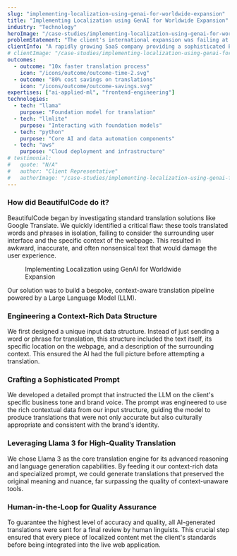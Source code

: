 ```yaml
---
slug: "implementing-localization-using-genai-for-worldwide-expansion"
title: "Implementing Localization using GenAI for Worldwide Expansion"
industry: "Technology"
heroImage: "/case-studies/implementing-localization-using-genai-for-worldwide-expansion/implementing-localization-using-genai-for-worldwide-expansion-1.svg"
problemStatement: "The client's international expansion was failing at the first hurdle. When potential hotel customers in new markets visited their platform, they were met with confusing, machine-translated text that made the sophisticated software appear unprofessional and untrustworthy. This \"language barrier\" was crippling their ability to run effective marketing campaigns, generate qualified leads, and close deals, effectively blocking their entry into lucrative new regions"
clientInfo: "A rapidly growing SaaS company providing a sophisticated Property Management System to independent hotels and boutique chains worldwide. Their entire growth strategy hinges on successfully penetrating non-English speaking markets in Europe and Asia."
# clientImage: "/case-studies/implementing-localization-using-genai-for-worldwide-expansion/client-logo.svg"
outcomes:
  - outcome: "10x faster translation process"
    icon: "/icons/outcome/outcome-time-2.svg"
  - outcome: "80% cost savings on translations"
    icon: "/icons/outcome/outcome-savings.svg"
expertises: ["ai-applied-ml", "frontend-engineering"]
technologies:
  - tech: "llama"
    purpose: "Foundation model for translation"
  - tech: "llmlite"
    purpose: "Interacting with foundation models"
  - tech: "python"
    purpose: "Core AI and data automation components"
  - tech: "aws"
    purpose: "Cloud deployment and infrastructure"
# testimonial:
#   quote: "N/A"
#   author: "Client Representative"
#   authorImage: "/case-studies/implementing-localization-using-genai-for-worldwide-expansion/client-author.svg"
---
```


### How did BeautifulCode do it?

BeautifulCode began by investigating standard translation solutions like Google Translate. We quickly identified a critical flaw: these tools translated words and phrases in isolation, failing to consider the surrounding user interface and the specific context of the webpage. This resulted in awkward, inaccurate, and often nonsensical text that would damage the user experience.

<figure>
  <img src="/case-studies/implementing-localization-using-genai-for-worldwide-expansion/implementing-localization-using-genai-for-worldwide-expansion.png" alt="" />
  <figcaption>
    Implementing Localization using GenAI for Worldwide Expansion
  </figcaption>
</figure>

Our solution was to build a bespoke, context-aware translation pipeline powered by a Large Language Model (LLM).

### Engineering a Context-Rich Data Structure

We first designed a unique input data structure. Instead of just sending a word or phrase for translation, this structure included the text itself, its specific location on the webpage, and a description of the surrounding context. This ensured the AI had the full picture before attempting a translation.

### Crafting a Sophisticated Prompt

We developed a detailed prompt that instructed the LLM on the client's specific business tone and brand voice. The prompt was engineered to use the rich contextual data from our input structure, guiding the model to produce translations that were not only accurate but also culturally appropriate and consistent with the brand's identity.

### Leveraging Llama 3 for High-Quality Translation

We chose Llama 3 as the core translation engine for its advanced reasoning and language generation capabilities. By feeding it our context-rich data and specialized prompt, we could generate translations that preserved the original meaning and nuance, far surpassing the quality of context-unaware tools.

### Human-in-the-Loop for Quality Assurance

To guarantee the highest level of accuracy and quality, all AI-generated translations were sent for a final review by human linguists. This crucial step ensured that every piece of localized content met the client's standards before being integrated into the live web application.
